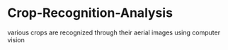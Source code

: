 # Crop-Recognition-Analysis
various crops are recognized through their aerial images using computer vision
